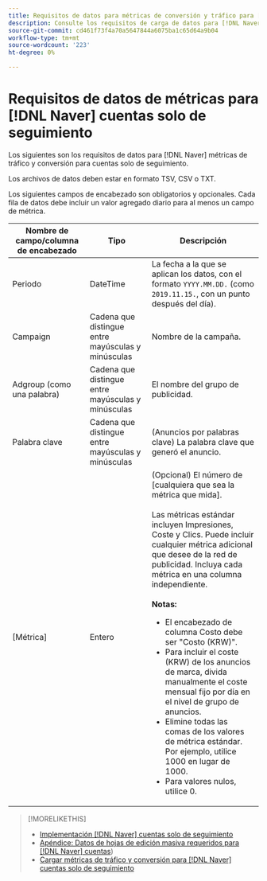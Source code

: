 ```yaml
---
title: Requisitos de datos para métricas de conversión y tráfico para [!DNL Naver] cuentas solo de seguimiento
description: Consulte los requisitos de carga de datos para [!DNL Naver] cuentas solo de seguimiento.
source-git-commit: cd461f73f4a70a5647844a6075ba1c65d64a9b04
workflow-type: tm+mt
source-wordcount: '223'
ht-degree: 0%

---
```


# Requisitos de datos de métricas para [!DNL Naver] cuentas solo de seguimiento

Los siguientes son los requisitos de datos para [!DNL Naver] métricas de tráfico y conversión para cuentas solo de seguimiento.

Los archivos de datos deben estar en formato TSV, CSV o TXT.

Los siguientes campos de encabezado son obligatorios y opcionales. Cada fila de datos debe incluir un valor agregado diario para al menos un campo de métrica.

| Nombre de campo/columna de encabezado | Tipo | Descripción |
| ---- | ---- | ---- |
| Periodo | DateTime | La fecha a la que se aplican los datos, con el formato `YYYY.MM.DD.` (como `2019.11.15.`, con un punto después del día). |
| Campaign | Cadena que distingue entre mayúsculas y minúsculas | Nombre de la campaña. |
| Adgroup (como una palabra) | Cadena que distingue entre mayúsculas y minúsculas | El nombre del grupo de publicidad. |
| Palabra clave | Cadena que distingue entre mayúsculas y minúsculas | (Anuncios por palabras clave) La palabra clave que generó el anuncio. |
| [Métrica] | Entero | (Opcional) El número de [cualquiera que sea la métrica que mida].</br><br>Las métricas estándar incluyen Impresiones, Coste y Clics. Puede incluir cualquier métrica adicional que desee de la red de publicidad. Incluya cada métrica en una columna independiente.<br><br><b>Notas:</b><ul><li>El encabezado de columna Costo debe ser &quot;Costo (KRW)&quot;.</li><li>Para incluir el coste (KRW) de los anuncios de marca, divida manualmente el coste mensual fijo por día en el nivel de grupo de anuncios.</li><li>Elimine todas las comas de los valores de métrica estándar. Por ejemplo, utilice 1000 en lugar de 1000.</li><li>Para valores nulos, utilice 0.</li></ul> |

>[!MORELIKETHIS]
>
>* [Implementación [!DNL Naver] cuentas solo de seguimiento](/help/search-social-commerce/campaign-management/naver-tracking-only-account-implement.md)
>* [Apéndice: Datos de hojas de edición masiva requeridos para [!DNL Naver] cuentas](/help/search-social-commerce/campaign-management/bulksheets/bulksheet-data-formats/bulksheet-data-naver.md))
>* [Cargar métricas de tráfico y conversión para [!DNL Naver] cuentas solo de seguimiento](/help/search-social-commerce/tools/metrics-upload-tracking-campaigns/naver-tracking-campaigns-upload-metrics.md)


